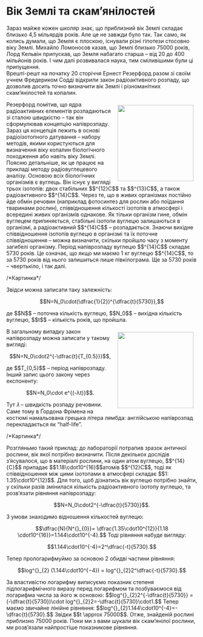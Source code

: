 # Вік Землі та скам’янілостей

Зараз майже кожен школяр знає, що приблизний вік Землі складає близько 4,5 мільярдів років. Але це не завжди було так. Так само, як колись думали, що Земля є плоскою, існували різні гіпотези стосовно віку Землі. Михайло Ломоносов казав, що Землі близько 75000 років, Лорд Кельвін припускав, що Земля набагато старша – від 20 до 400 мільйонів років. І чим далі розвивалася наука, тим сміливішими були ці припущення.     
Врешті-решт на початку 20 сторіччя Ернест Резерфорд разом зі своїм учнем Фредериком Содді відкрили закон радіоактивного розпаду, що дозволив досить точно визначити вік Землі і різноманітних скам’янілостей та копалин. 
<p><img src="Ernest_Rutherford_LOC.jpg" width="200" height="200" align="right" vspace="10" hspace="10">
Резерфорд помітив, що ядра радіоактивних елементів розпадаються зі сталою швидкістю – так він сформулював концепцію напіврозпаду. Зараз ця концепція лежить в основі радіоізотопного датування – набору методів, якими користуються для визначення віку копалин біологічного походження або навіть віку Землі. Поясню детальніше, як це працює на прикладі методу радіовуглецевого аналізу. Основою всіх біологічних організмів є вуглець. Він існує у вигляді трьох ізотопів: двох стабільних $$^{12}C$$ та $$^{13}C$$, а також радіоактивного $$^{14}C$$. Через те, що в живих організмах постійно йде обмін речовин (наприклад фотосинтез для рослин або поїдання тваринами рослин), співвідношення кількості ізотопів в атмосфері і всередині живих організмів однакове. Як тільки організм гине, обмін вуглецем припиняється, стабільні ізотопи вуглецю залишаються в організмі, а радіоактивний $$^{14}C$$ – розпадається. Знаючи вихідне співвідношення ізотопів вуглецю в організмі та їх поточне співвідношення – можна визначити, скільки пройшло часу з моменту загибелі організму.       
Період напіврозпаду вуглецю $$^{14}C$$ складає 5730 років. Це означає, що якщо ми маємо 1 кг вуглецю $$^{14}C$$, то за 5730 років від нього залишиться лише півкілограма. Ще за 5730 років – чвертькіло, і так далі.       
<p>/*Картинка*/</p>
Звідси можна записати таку залежність:
<p align="center">$$N=N_0\cdot(\dfrac{1}{2})^{\dfrac{t}{5730}},$$</p>
де $$N$$ – поточна кількість вуглецю, $$N_0$$ – вихідна кількість вуглецю, $$t$$ – кількість років, що пройшла.
<p><img src="91.jpg" width="200" height="200" align="right" vspace="10" hspace="10">


В загальному випадку закон напіврозпаду можна записати у такому вигляді:
<p align="center">$$N=N_0\cdot2^{-\dfrac{t}{T_{0.5}}}$$,</p> де $$T_{0,5}$$ – період напіврозпаду.  
Інший запис цього закону через експоненту:
<p align="center">$$N=N_0\cdot e^{(-λt)}$$.</p>     
Тут 𝜆 – швидкість розпаду речовини.        
Саме тому в Ґордона Фрімена на костюмі намальована грецька літера лямбда: англійською напіврозпад перекладається як “half-life”.
<p>/*Картинка*/</p>
Розгляньмо такий приклад: до лабораторії потрапив зразок античної рослини, вік якої потрібно визначити. Після декількох дослідів з’ясувалося, що в матеріалі рослини, на один атом вуглецю, $$^{14}{C}$$ припадає $$1.18\cdot10^{16}$$атомів $$^{12}C$$, тоді як співвідношення між цими ізотопами в
атмосфері складає $$1: 1.35\cdot10^{12}$$.
Для того, щоб дізнатись вік вуглецю потрібно знайти, у скільки разів змінилася кількість радіоактивного ізотопу вуглецю, та розв’язати рівняння напіврозпаду:
<p align="center">$$N=N_0\cdot2^{-\dfrac{t}{5730}}$$.<p>
З умови знаходимо відношення кількостей вуглецю:
<p align="center">$$\dfrac{N}{N^{}_{0}}= \dfrac{1.35\cdot10^{12}}{1.18 \cdot10^{16}}=1.144\cdot10^{-4}.$$<p.>      
Тоді рівняння набуде вигляду:       
<p align="center">$$1.144\cdot10^{-4}=2^\dfrac{-t}{5730}.$$<p>   
Тепер прологарифмуймо за основою 2 обидві частини рівняння:     <p align="center">$$log^{}_{2} (1.144\cdot10^{−4}) = log^{}_{2}2^\dfrac{-t}{5730}.$$<p>       
За властивістю логарифму виписуємо показник степеня підлогарифмічного виразу перед логарифмом та позбуваємося від логарифма числа за його ж основою:   
$$log^{}_{2}2^{-\dfrac{t}{5730}} = (-\dfrac{t}{5730})\cdot log^{}_{2}2=-\dfrac{t}{5730}\cdot1.$$      
Тепер маємо звичайне лінійне рівняння:      
$$log^{}_{2}1.144\cdot10^{-4}=-\dfrac{t}{5730}.$$     
Звідки $$t \approx 75000$$. Отже, знайденій рослині приблизно 75000 років.
Поки ми з вами шукали вік скам’янілої рослини, ми розв’язали найпростіше показникове рівняння.